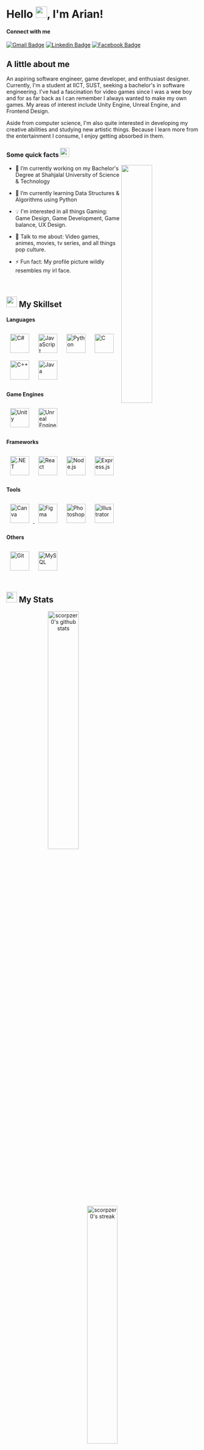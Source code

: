 # Hello <img src="https://github.com/ScorpZer0/ScorpZer0/raw/main/flares/fzpepehello.gif" height="30px" width="30px"/>, I'm Arian!
#### Connect with me
[![Gmail Badge](https://img.shields.io/badge/-Gmail-d14836?style=flat&logo=Gmail&logoColor=white&link=mailto:arian.islam024@gmail.com)](mailto:arian.islam024@gmail.com)
[![Linkedin Badge](https://img.shields.io/badge/-LinkedIn-blue?style=flat&logo=Linkedin&logoColor=white&link=https://www.linkedin.com/in/arian-islam/)](https://www.linkedin.com/in/arian-islam/)
[![Facebook Badge](https://img.shields.io/badge/Facebook-1877F2?style=flat&logo=facebook&logoColor=white&link=https://www.facebook.com/scorpzer00/)](https://www.facebook.com/scorpzer00/)
<!--
[![Hackerrank Badge](https://img.shields.io/badge/-Hackerrank-2EC866?style=flat&logo=HackerRank&logoColor=white&link=https://www.hackerrank.com/Defcon27)](https://www.hackerrank.com/scorpzer0)
[![Leetcode Badge](https://img.shields.io/badge/-LeetCode-FFA116?style=flat&logo=LeetCode&logoColor=black&link=https://www.hackerrank.com/Defcon27)](https://leetcode.com/ScorpZer0/)
-->
## A little about me

An aspiring software engineer, game developer, and enthusiast designer. Currently, I'm a student at IICT, SUST, seeking a bachelor's in software engineering. I've had a fascination for video games since I was a wee boy and for as far back as I can remember I always wanted to make my own games. My areas of interest include Unity Engine, Unreal Engine, and Frontend Design.

Aside from computer science, I'm also quite interested in developing my creative abilities and studying new artistic things. Because I learn more from the entertainment I consume, I enjoy getting absorbed in them.

### Some quick facts <img src="https://github.com/ScorpZer0/ScorpZer0/raw/main/flares/amongsus.gif" height="24px" width="24px"/>

<img src="https://github.com/ScorpZer0/ScorpZer0/blob/main/flares/chill.gif?raw=true" align="right" width= 40% />

- 🔭 I’m currently working on my Bachelor's Degree at Shahjalal University of Science & Technology  
  

- 🌱 I’m currently learning Data Structures & Algorithms using Python  
  

- 💡 I'm interested in all things Gaming: Game Design, Game Development, Game balance, UX Design.  
  

- 💬 Talk to me about:  Video games, animes, movies, tv series, and all things pop culture.  
  

- ⚡ Fun fact: My profile picture wildly resembles my irl face.  


<br/> 

## <img src="https://github.com/ScorpZer0/ScorpZer0/raw/main/flares/nerd.GIF" height="28px" width="28px"/> My Skillset

#### Languages  
<div>  
<a href="https://docs.microsoft.com/en-us/dotnet/csharp/" target="_blank"><img style="margin: 10px" src="https://profilinator.rishav.dev/skills-assets/csharp-original.svg" alt="C#" height="50" /></a>  
<a href="https://www.javascript.com/" target="_blank"><img style="margin: 10px" src="https://profilinator.rishav.dev/skills-assets/javascript-original.svg" alt="JavaScript" height="50" /></a>  
<a href="https://www.python.org/" target="_blank"><img style="margin: 10px" src="https://profilinator.rishav.dev/skills-assets/python-original.svg" alt="Python" height="50" /></a>  
<a href="https://www.cprogramming.com/" target="_blank"><img style="margin: 10px" src="https://profilinator.rishav.dev/skills-assets/c-original.svg" alt="C" height="50" /></a>  
<a href="https://www.cplusplus.com/" target="_blank"><img style="margin: 10px" src="https://profilinator.rishav.dev/skills-assets/cplusplus-original.svg" alt="C++" height="50" /></a>  
<a href="https://www.java.com/" target="_blank"><img style="margin: 10px" src="https://profilinator.rishav.dev/skills-assets/java-original-wordmark.svg" alt="Java" height="50" /></a>  
</div>  

#### Game Engines
<div>
<a href="https://unity.com/" target="_blank"><img style="margin: 10px" src="https://cdn4.iconfinder.com/data/icons/various-icons-2/476/Unity.png" alt="Unity" height="50" /></a>
<a href="https://unrealengine.com/" target="_blank"> <img style="margin: 10px" src="https://icon-library.com/images/unreal-icon/unreal-icon-8.jpg" alt="Unreal Engine" height="50"/> </a>
</div>

#### Frameworks  
<div>  
<a href="https://dotnet.microsoft.com/download/dotnet-framework" target="_blank"><img style="margin: 10px" src="https://anypoint.mulesoft.com/exchange/organizations/68ef9520-24e9-4cf2-b2f5-620025690913/assets/org.mule.modules/mule-module-dotnet-connector/icon/png/?sha=c478954da55cc9ae5fe4657afe536b53af754a0c" alt=".NET" height="50" /></a>  
<a href="https://reactjs.org/" target="_blank"><img style="margin: 10px" src="https://profilinator.rishav.dev/skills-assets/react-original-wordmark.svg" alt="React" height="50" /></a>  
<a href="https://nodejs.org/" target="_blank"><img style="margin: 10px" src="https://profilinator.rishav.dev/skills-assets/nodejs-original-wordmark.svg" alt="Node.js" height="50" /></a>  
<a href="https://expressjs.com/" target="_blank"><img style="margin: 10px" src="https://profilinator.rishav.dev/skills-assets/express-original-wordmark.svg" alt="Express.js" height="50" /></a>  
</div>  

#### Tools  
<div>  
<a href="https://www.canva.com/" target="_blank"> <img style="margin: 10px" src="https://upload.wikimedia.org/wikipedia/commons/0/08/Canva_icon_2021.svg" alt="Canva" height="50" /> </a>
<a href="https://www.figma.com/" target="_blank"><img style="margin: 10px" src="https://profilinator.rishav.dev/skills-assets/figma-icon.svg" alt="Figma" height="50" /></a>  
<a href="https://www.adobe.com/in/products/photoshop.html" target="_blank"><img style="margin: 10px" src="https://profilinator.rishav.dev/skills-assets/photoshop-plain.svg" alt="Photoshop" height="50" /></a>  
<a href="https://www.adobe.com/in/products/illustrator.html" target="_blank"><img style="margin: 10px" src="https://profilinator.rishav.dev/skills-assets/adobe_illustrator-icon.svg" alt="Illustrator" height="50" /></a>  
</div>  

#### Others  
<div>  
<a href="https://github.com/" target="_blank"><img style="margin: 10px" src="https://profilinator.rishav.dev/skills-assets/git-scm-icon.svg" alt="Git" height="50" /></a>  
<a href="https://www.mysql.com/" target="_blank"><img style="margin: 10px" src="https://profilinator.rishav.dev/skills-assets/mysql-original-wordmark.svg" alt="MySQL" height="50" /></a>  
</div>

<br/>

## <img src="https://github.com/ScorpZer0/ScorpZer0/raw/main/flares/work.GIF" height="28px" width="28px"/> My Stats 
<div align="center">
<a href="https://github.com/ScorpZer0?tab=repositories" >

<img width="40%" src="https://github-readme-stats.vercel.app/api?username=scorpzer0&theme=midnight-purple&hide_border=true&include_all_commits=true&count_private=true" alt="scorpzer0's github stats" />

<img width="40%" src="https://github-readme-streak-stats.herokuapp.com/?user=scorpzer0&theme=midnight-purple&hide_border=true" alt="scorpzer0's streak" />

<br/>
<img src="https://github-readme-stats.vercel.app/api/top-langs/?username=scorpzer0&theme=midnight-purple&hide_border=true&include_all_commits=true&count_private=true&layout=compact" alt="scorpzer0's languages" />

</a>

</div>

<br/>

### You must be tired from reading all that
Have some rest
<div align="center">
<img src="https://github.com/ScorpZer0/ScorpZer0/blob/main/flares/rest here weary traveler.gif" alt="Rest Here Weary Traveler" width= 80% />
</div>

#### Check out some tracks while at it <img src="https://github.com/ScorpZer0/ScorpZer0/raw/main/flares/jerryjamm.GIF" height="24px" width="24px"/>
I mostly listen to soundtracks. (Based ik)
<div align="center">
<a href="https://open.spotify.com/user/04osvcy1mp2l4ohlymzms3pve">
<img width="75%" src="https://spotify-github-profile.vercel.app/api/view?uid=04osvcy1mp2l4ohlymzms3pve&cover_image=true&theme=novatorem&show_offline=false&bar_color_cover=true" alt="Listening to on Spotify" />
</a>
</div>
<br />


